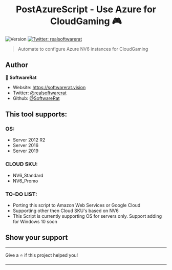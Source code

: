 <h1 align="center">PostAzureScript - Use Azure for CloudGaming 🎮</h1>
<p>
  <img alt="Version" src="https://img.shields.io/badge/version-0.2-blue.svg?cacheSeconds=2592000" />
  <a href="https://twitter.com/realsoftwarerat" target="_blank">
    <img alt="Twitter: realsoftwarerat" src="https://img.shields.io/twitter/follow/realsoftwarerat.svg?style=social" />
  </a>
</p>

> Automate to configure Azure NV6 instances for CloudGaming

## Author

👤 **SoftwareRat**

* Website: https://softwarerat.vision
* Twitter: [@realsoftwarerat](https://twitter.com/realsoftwarerat)
* Github: [@SoftwareRat](https://github.com/SoftwareRat)

## This tool supports:
### OS:
- Server 2012 R2
- Server 2016
- Server 2019

### CLOUD SKU: 
- NV6_Standard
- NV6_Promo

### TO-DO LIST: 
- Porting this script to Amazon Web Services or Google Cloud
- Supporting other then Cloud SKU's based on NV6
- This Script is currently supporting OS for servers only. Support adding for Windows 10 soon 

## Show your support
***
Give a ⭐️ if this project helped you!
***
